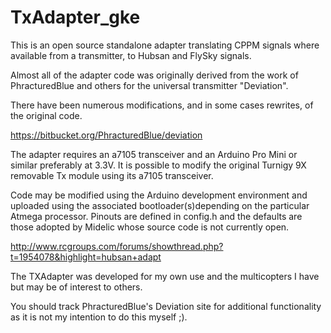 
TxAdapter_gke
=============

This is an open source standalone adapter translating CPPM signals where 
available from a transmitter, to Hubsan and FlySky signals.

Almost all of the adapter code was originally derived from the work of 
PhracturedBlue and others for the universal transmitter "Deviation". 

There have been numerous modifications, and in some cases rewrites, of 
the original code.

https://bitbucket.org/PhracturedBlue/deviation

The adapter requires an a7105 transceiver and an Arduino Pro Mini or 
similar preferably at 3.3V. It is possible to modify the original 
Turnigy 9X removable Tx module using its a7105 transceiver.

Code may be modified using the Arduino development environment and 
uploaded using the associated bootloader(s)depending on the particular 
Atmega processor. Pinouts are defined in config.h and the defaults are 
those adopted by Midelic whose source code is not currently open.

http://www.rcgroups.com/forums/showthread.php?t=1954078&highlight=hubsan+adapt

The TXAdapter was developed for my own use and the multicopters I 
have but may be of interest to others. 

You should track PhracturedBlue's Deviation site for additional 
functionality as it is not my intention to do this myself ;).